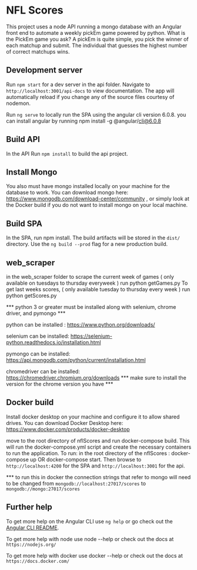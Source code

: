 # NFL Scores

This project uses a node API running a mongo database with an Angular front end to automate a weekly pickEm game powered by python.  What is the PickEm game you ask? A pickEm is quite simple, you pick the winner of each matchup and submit.  The individual that guesses the highest number of correct matchups wins. 

## Development server

Run `npm start` for a dev server in the api folder. Navigate to `http://localhost:3001/api-docs` to view documentation. The app will automatically reload if you change any of the source files courtesy of nodemon.

Run `ng serve` to locally run the SPA using the angular cli version 6.0.8. you can install angular by running npm install -g @angular/cli@6.0.8 

## Build API

In the API Run `npm install` to build the api project. 

## Install Mongo 
You also must have mongo installed locally on your machine for the database to work.  You can download mongo here: https://www.mongodb.com/download-center/community , or simply look at the Docker build if you do not want to install mongo on your local machine.

## Build SPA 
In the SPA, run npm install. The build artifacts will be stored in the `dist/` directory. Use the `ng build --prod` flag for a new production build. 

## web_scraper
in the web_scraper folder to scrape the current week of games ( only available on tuesdays to thursday everyweek ) run python getGames.py
To get last weeks scores, ( only available tuesday to thursday every week ) run python getScores.py

*** python 3 or greater must be installed along with selenium, chrome driver, and pymongo ***

python can be installed : https://www.python.org/downloads/

selenium can be installed: https://selenium-python.readthedocs.io/installation.html

pymongo can be installed: https://api.mongodb.com/python/current/installation.html

chromedriver can be installed: https://chromedriver.chromium.org/downloads *** make sure to install the version for the chrome version you have ***



## Docker build 
Install docker desktop on your machine and configure it to allow shared drives. You can download Docker Desktop here: https://www.docker.com/products/docker-desktop

move to the root directory of nflScores and run docker-compose build. This will run the docker-compose.yml script and create the necessary containers to run the application. 
To run: in the root directory of the nflScores : docker-compose up OR docker-compose start.  Then browse to `http://localhost:4200` for the SPA and `http://localhost:3001` for the api.

*** to run this in docker the connection strings that refer to mongo will need to be changed from `mongodb://localhost:27017/scores` to `mongodb://mongo:27017/scores`

## Further help

To get more help on the Angular CLI use `ng help` or go check out the [Angular CLI README](https://github.com/angular/angular-cli/blob/master/README.md).

To get more help with node use node --help or check out the docs at `https://nodejs.org/`

To get more help with docker use docker --help or check out the docs at `https://docs.docker.com/`


